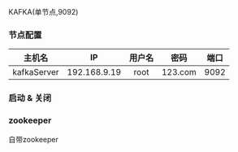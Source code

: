KAFKA(单节点,9092)

### 节点配置
主机名|IP|用户名|密码|端口
:-:|:-:|:-:|:-:|:-:
kafkaServer|192.168.9.19|root|123.com|9092

### 启动 & 关闭

### zookeeper
自带zookeeper